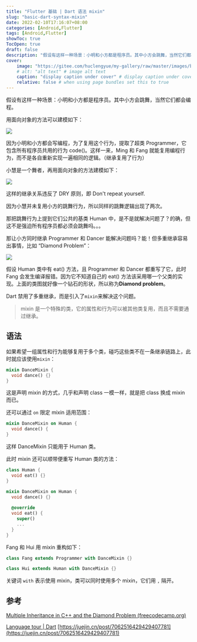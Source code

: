 ```yaml
---
title: "Flutter 基础 | Dart 语法 mixin"
slug: "basic-dart-syntax-mixin"
date: 2022-02-10T17:16:07+08:00
categories: [Android,Flutter]
tags: [Android,Flutter]
showToc: true
TocOpen: true
draft: false
description: "假设有这样一种场景：小明和小方都是程序员。其中小方会跳舞，当然它们都会编程。用面向对象的方法可以建模如下：因为小明和小方都会写编程，为"
cover: 
    image: "https://gitee.com/huclengyue/my-gallery/raw/master/images/blog/16467268725438bf52166-974f-442c-9d42-fbdcb3742148.webp"
    # alt: "alt text" # image alt text
    caption: "display caption under cover" # display caption under cover
    relative: false # when using page bundles set this to true
---
```

                
假设有这样一种场景：小明和小方都是程序员。其中小方会跳舞，当然它们都会编程。

用面向对象的方法可以建模如下：

![](https://gitee.com/huclengyue/my-gallery/raw/master/images/blog/16467268725438bf52166-974f-442c-9d42-fbdcb3742148.webp)

因为小明和小方都会写编程，为了复用这个行为，提取了超类 Programmer，它包含所有程序员共用的行为 code()。这样一来，Ming 和 Fang 就能复用编程行为，而不是各自重新实现一遍相同的逻辑。（继承复用了行为）

小慧是一个舞者，再用面向对象的方法建模如下：

![](https://gitee.com/huclengyue/my-gallery/raw/master/images/blog/1646726873752e2d2c122-d74c-4d0e-8771-365c5eac70fb.webp)

这样的继承关系违反了 DRY 原则，即 Don't repeat yourself.

因为小慧并未复用小方的跳舞行为，所以同样的跳舞逻辑出现了两次。

那把跳舞行为上提到它们公共的基类 Human 中，是不是就解决问题了？的确，但这不是强迫所有程序员都必须会跳舞吗。。。

那让小方同时继承 Programmer 和 Dancer 能解决问题吗？能！但多重继承容易出事情，比如 “Diamond Problem”：

![](https://gitee.com/huclengyue/my-gallery/raw/master/images/blog/16467268751746c366cb2-3581-45ff-8d43-30c16431a383.webp)

假设 Human 类中有 eat() 方法，且 Programmer 和 Dancer 都重写了它，此时 Fang 会发生编译报错。因为它不知道自己的 eat() 方法该采用哪一个父类的实现。上面的类图就好像一个钻石的形状，所以称为**Diamond problem**。

Dart 禁用了多重继承，而是引入了`mixin`来解决这个问题。

> mixin 是一个特殊的类，它的属性和行为可以被其他类复用，而且不需要通过继承。

## 语法

如果希望一组属性和行为能够复用于多个类，碰巧这些类不在一条继承链路上，此时就应该使用`mixin`：

```dart
mixin DanceMixin {
  void dance() {}
}
```

这是声明 mixin 的方式，几乎和声明 class 一模一样，就是把 class 换成 mixin 而已。

还可以通过 `on` 限定 mixin 适用范围：

```dart
mixin DanceMixin on Human {
  void dance() {
}
```

这样 DanceMixin 只能用于 Human 类。

此时 mixin 还可以顺带便重写 Human 类的方法：

```dart
class Human {
  void eat() {}
}

mixin DanceMixin on Human {
  void dance() {}
  
  @override
  void eat() {
    super()
    ...
  }
}
```

Fang 和 Hui 用 mixin 重构如下：

```dart
class Fang extends Programmer with DanceMixin {} 

class Hui extends Human with DanceMixin {}
```

关键词 `with` 表示使用 mixin，类可以同时使用多个 mixin，它们用 `,` 隔开。

## 参考

[Multiple Inheritance in C++ and the Diamond Problem (freecodecamp.org)](https://link.juejin.cn/?target=https%3A%2F%2Fwww.freecodecamp.org%2Fnews%2Fmultiple-inheritance-in-c-and-the-diamond-problem-7c12a9ddbbec%2F "https://www.freecodecamp.org/news/multiple-inheritance-in-c-and-the-diamond-problem-7c12a9ddbbec/")

[Language tour | Dart](https://link.juejin.cn/?target=https%3A%2F%2Fdart.dev%2Fguides%2Flanguage%2Flanguage-tour "https://dart.dev/guides/language/language-tour")
[https://juejin.cn/post/7062516429429407781](https://juejin.cn/post/7062516429429407781)

